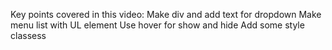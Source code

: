 Key points covered in this video:
Make div and add text for dropdown
Make menu list with UL element
Use hover for show and hide
Add some style classess